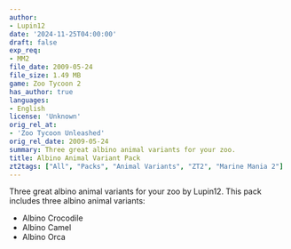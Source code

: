 ```yaml
---
author:
- Lupin12
date: '2024-11-25T04:00:00'
draft: false
exp_req:
- MM2
file_date: 2009-05-24
file_size: 1.49 MB
game: Zoo Tycoon 2
has_author: true
languages:
- English
license: 'Unknown'
orig_rel_at:
- 'Zoo Tycoon Unleashed'
orig_rel_date: 2009-05-24
summary: Three great albino animal variants for your zoo.
title: Albino Animal Variant Pack
zt2tags: ["All", "Packs", "Animal Variants", "ZT2", "Marine Mania 2"]
---
```

Three great albino animal variants for your zoo by Lupin12. This pack includes three albino animal variants:

- Albino Crocodile
- Albino Camel
- Albino Orca
